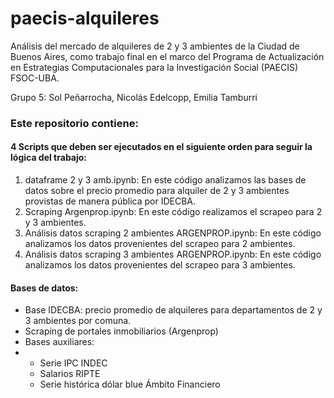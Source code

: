 # paecis-alquileres
Análisis del mercado de alquileres de 2 y 3 ambientes de la Ciudad de Buenos Aires, como trabajo final en el marco del Programa de Actualización en Estrategias Computacionales para la Investigación Social (PAECIS) FSOC-UBA.

Grupo 5: Sol Peñarrocha, Nicolás Edelcopp, Emilia Tamburri


### Este repositorio contiene:
#### 4 Scripts que deben ser ejecutados en el siguiente orden para seguir la lógica del trabajo:
 1. dataframe 2 y 3 amb.ipynb: En este código analizamos las bases de datos sobre el precio promedio para alquiler de 2 y 3 ambientes provistas de manera pública por IDECBA.
 2. Scraping Argenprop.ipynb: En este código realizamos el scrapeo para 2 y 3 ambientes.
 3. Análisis datos scraping 2 ambientes ARGENPROP.ipynb: En este código analizamos los datos provenientes del scrapeo para 2 ambientes.
 4. Análisis datos scraping 3 ambientes ARGENPROP.ipynb: En este código analizamos los datos provenientes del scrapeo para 3 ambientes.

#### Bases de datos:
 - Base IDECBA: precio promedio de alquileres para departamentos de 2 y 3 ambientes por comuna.
 -  Scraping de portales inmobiliarios (Argenprop)
 -   Bases auxiliares:
 -    - Serie IPC INDEC
      - Salarios RIPTE
      - Serie histórica dólar blue Ámbito Financiero
